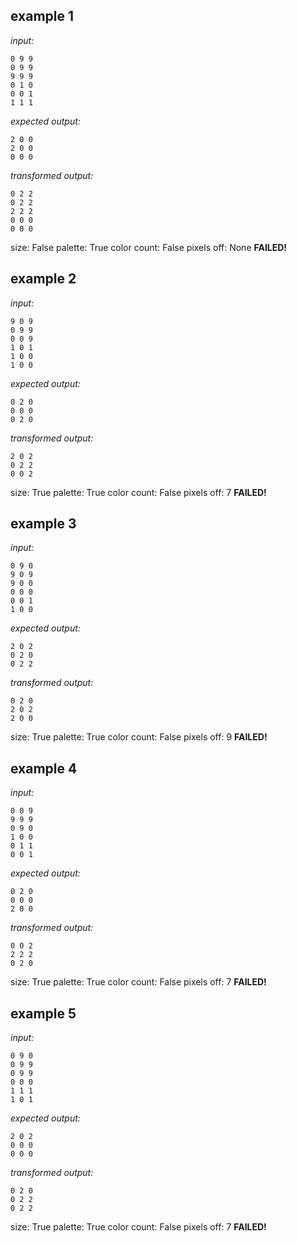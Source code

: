 
## example 1
*input:*
```
0 9 9
0 9 9
9 9 9
0 1 0
0 0 1
1 1 1
```
*expected output:*
```
2 0 0
2 0 0
0 0 0
```
*transformed output:*
```
0 2 2
0 2 2
2 2 2
0 0 0
0 0 0
```
size: False
palette: True
color count: False
pixels off: None
**FAILED!**

## example 2
*input:*
```
9 0 9
0 9 9
0 0 9
1 0 1
1 0 0
1 0 0
```
*expected output:*
```
0 2 0
0 0 0
0 2 0
```
*transformed output:*
```
2 0 2
0 2 2
0 0 2
```
size: True
palette: True
color count: False
pixels off: 7
**FAILED!**

## example 3
*input:*
```
0 9 0
9 0 9
9 0 0
0 0 0
0 0 1
1 0 0
```
*expected output:*
```
2 0 2
0 2 0
0 2 2
```
*transformed output:*
```
0 2 0
2 0 2
2 0 0
```
size: True
palette: True
color count: False
pixels off: 9
**FAILED!**

## example 4
*input:*
```
0 0 9
9 9 9
0 9 0
1 0 0
0 1 1
0 0 1
```
*expected output:*
```
0 2 0
0 0 0
2 0 0
```
*transformed output:*
```
0 0 2
2 2 2
0 2 0
```
size: True
palette: True
color count: False
pixels off: 7
**FAILED!**

## example 5
*input:*
```
0 9 0
0 9 9
0 9 9
0 0 0
1 1 1
1 0 1
```
*expected output:*
```
2 0 2
0 0 0
0 0 0
```
*transformed output:*
```
0 2 0
0 2 2
0 2 2
```
size: True
palette: True
color count: False
pixels off: 7
**FAILED!**
